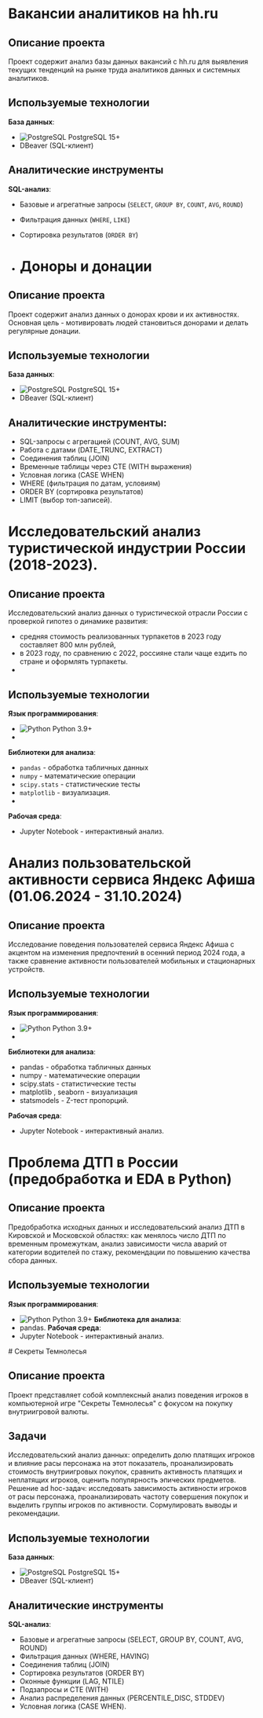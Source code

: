 ﻿# Вакансии аналитиков на hh.ru
## Описание проекта
Проект содержит анализ базы данных вакансий с hh.ru для выявления текущих тенденций на рынке труда аналитиков данных и системных аналитиков.
## Используемые технологии
**База данных**:
- <img src="https://img.shields.io/badge/PostgreSQL-4169E1?style=flat&logo=postgresql&logoColor=white" alt="PostgreSQL"> PostgreSQL 15+
- DBeaver (SQL-клиент)
## Аналитические инструменты
**SQL-анализ**:
- Базовые и агрегатные запросы (`SELECT`, `GROUP BY`, `COUNT`, `AVG`, `ROUND`)
- Фильтрация данных (`WHERE`, `LIKE`)
- Сортировка результатов (`ORDER BY`)

- # Доноры и донации
## Описание проекта
Проект содержит анализ данных о донорах крови и их активностях. Основная цель -  мотивировать людей становиться донорами и делать регулярные донации.
## Используемые технологии
**База данных**:
- <img src="https://img.shields.io/badge/PostgreSQL-4169E1?style=flat&logo=postgresql&logoColor=white" alt="PostgreSQL"> PostgreSQL 15+
- DBeaver (SQL-клиент)
## Аналитические инструменты:
- SQL-запросы с агрегацией (COUNT, AVG, SUM)
-  Работа с датами (DATE_TRUNC, EXTRACT)
- Соединения таблиц (JOIN)
- Временные таблицы через CTE (WITH выражения)
- Условная логика (CASE WHEN)
- WHERE (фильтрация по датам, условиям)
- ORDER BY (сортировка результатов)
 - LIMIT (выбор топ-записей).

# Исследовательский анализ туристической индустрии России (2018-2023).
## Описание проекта
Исследовательский анализ данных о туристической отрасли России с проверкой гипотез о динамике развития:
- средняя стоимость реализованных турпакетов в 2023 году составляет 800 млн рублей,
- в 2023 году, по сравнению с 2022, россияне стали чаще ездить по стране и оформлять турпакеты.
- 
## Используемые технологии

**Язык программирования**:
- <img src="https://img.shields.io/badge/Python-3776AB?style=flat&logo=python&logoColor=white" alt="Python"> Python 3.9+
- 
**Библиотеки для анализа**:
- `pandas` - обработка табличных данных
- `numpy` - математические операции
- `scipy.stats` - статистические тесты
- `matplotlib` - визуализация.
- 
**Рабочая среда**:
- Jupyter Notebook - интерактивный анализ.
  
# Анализ пользовательской активности сервиса Яндекс Афиша (01.06.2024 - 31.10.2024)
## Описание проекта
Исследование поведения пользователей сервиса Яндекс Афиша с акцентом на изменения предпочтений в осенний период 2024 года, а также сравнение активности пользователей мобильных и стационарных устройств.
## Используемые технологии
**Язык программирования**:
- <img src="https://img.shields.io/badge/Python-3776AB?style=flat&logo=python&logoColor=white" alt="Python"> Python 3.9+
- 
**Библиотеки для анализа**:
- pandas - обработка табличных данных
- numpy - математические операции
- scipy.stats - статистические тесты
- matplotlib , seaborn - визуализация
- statsmodels - Z-тест пропорций.

**Рабочая среда**:
- Jupyter Notebook - интерактивный анализ.

# Проблема ДТП в России (предобработка и EDA в Python) 
## Описание проекта
Предобработка исходных данных и исследовательский анализ ДТП в Кировской и Московской областях: как менялось число ДТП по временным промежуткам, анализ зависимости числа аварий от категории водителей по стажу, рекомендации по повышению качества сбора данных.
## Используемые технологии
**Язык программирования**:
- <img src="https://img.shields.io/badge/Python-3776AB?style=flat&logo=python&logoColor=white" alt="Python"> Python 3.9+
**Библиотека для анализа**:
- pandas.
**Рабочая среда**:
- Jupyter Notebook - интерактивный анализ.

﻿# Секреты Темнолесья
## Описание проекта
Проект представляет собой комплексный анализ поведения игроков в компьютерной игре "Секреты Темнолесья" с фокусом на покупку внутриигровой валюты.
## Задачи
Исследовательский анализ данных: определить долю платящих игроков и влияние расы персонажа на этот показатель, проанализировать стоимость внутриигровых покупок, сравнить активность платящих и неплатящих игроков, оценить популярность эпических предметов.
Решение ad hoc-задач: исследовать зависимость активности игроков от расы персонажа, проанализировать частоту совершения покупок и выделить группы игроков по активности.
Сормулировать выводы и рекомендации.
## Используемые технологии
**База данных**:
- <img src="https://img.shields.io/badge/PostgreSQL-4169E1?style=flat&logo=postgresql&logoColor=white" alt="PostgreSQL"> PostgreSQL 15+
- DBeaver (SQL-клиент)
## Аналитические инструменты
**SQL-анализ**:
- Базовые и агрегатные запросы (SELECT, GROUP BY, COUNT, AVG, ROUND)
- Фильтрация данных (WHERE, HAVING)
- Соединения таблиц (JOIN) 
- Сортировка результатов (ORDER BY)
- Оконные функции (LAG, NTILE)
- Подзапросы и CTE (WITH)
- Анализ распределения данных (PERCENTILE_DISC, STDDEV)
- Условная логика (CASE WHEN).
